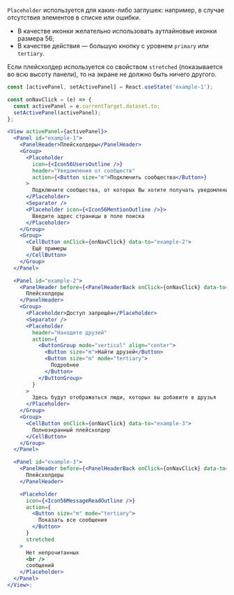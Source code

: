 `Placeholder` используется для каких-либо заглушек: например, в случае отсутствия элементов в списке или ошибки.

- В качестве иконки желательно использовать аутлайновые иконки размера 56;
- В качестве действия — большую кнопку с уровнем `primary` или `tertiary`.

Если плейсхолдер используется со свойством `stretched` (показывается во всю высоту панели), то на экране не должно быть ничего другого.

```jsx
const [activePanel, setActivePanel] = React.useState('example-1');

const onNavClick = (e) => {
  const activePanel = e.currentTarget.dataset.to;
  setActivePanel(activePanel);
};

<View activePanel={activePanel}>
  <Panel id="example-1">
    <PanelHeader>Плейсхолдеры</PanelHeader>
    <Group>
      <Placeholder
        icon={<Icon56UsersOutline />}
        header="Уведомления от сообществ"
        action={<Button size="m">Подключить сообщества</Button>}
      >
        Подключите сообщества, от которых Вы хотите получать уведомления
      </Placeholder>
      <Separator />
      <Placeholder icon={<Icon56MentionOutline />}>
        Введите адрес страницы в поле поиска
      </Placeholder>
    </Group>
    <Group>
      <CellButton onClick={onNavClick} data-to="example-2">
        Ещё примеры
      </CellButton>
    </Group>
  </Panel>

  <Panel id="example-2">
    <PanelHeader before={<PanelHeaderBack onClick={onNavClick} data-to="example-1" />}>
      Плейсхолдеры
    </PanelHeader>
    <Group>
      <Placeholder>Доступ запрещён</Placeholder>
      <Separator />
      <Placeholder
        header="Находите друзей"
        action={
          <ButtonGroup mode="vertical" align="center">
            <Button size="m">Найти друзей</Button>
            <Button size="m" mode="tertiary">
              Подробнее
            </Button>
          </ButtonGroup>
        }
      >
        Здесь будут отображаться люди, которых вы добавите в друзья
      </Placeholder>
    </Group>
    <Group>
      <CellButton onClick={onNavClick} data-to="example-3">
        Полноэкранный плейсхолдер
      </CellButton>
    </Group>
  </Panel>

  <Panel id="example-3">
    <PanelHeader before={<PanelHeaderBack onClick={onNavClick} data-to="example-1" />}>
      Плейсхолдеры
    </PanelHeader>

    <Placeholder
      icon={<Icon56MessageReadOutline />}
      action={
        <Button size="m" mode="tertiary">
          Показать все сообщения
        </Button>
      }
      stretched
    >
      Нет непрочитанных
      <br />
      сообщений
    </Placeholder>
  </Panel>
</View>;
```
